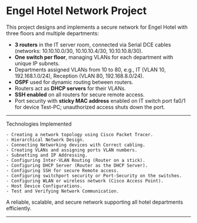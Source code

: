 

# Engel Hotel Network Project

This project designs and implements a secure network for Engel Hotel with three floors and multiple departments:

* **3 routers** in the IT server room, connected via Serial DCE cables (networks: 10.10.10.0/30, 10.10.10.4/30, 10.10.10.8/30).
* **One switch per floor**, managing VLANs for each department with unique IP subnets.
* Departments assigned VLANs from 10 to 80, e.g., IT (VLAN 10, 192.168.1.0/24), Reception (VLAN 80, 192.168.8.0/24).
* **OSPF** used for dynamic routing between routers.
* Routers act as **DHCP servers** for their VLANs.
* **SSH enabled** on all routers for secure remote access.
* Port security with **sticky MAC address** enabled on IT switch port fa0/1 for device Test-PC; unauthorized access shuts down the port.

---


Technologies Implemented

    - Creating a network topology using Cisco Packet Tracer.
    - Hierarchical Network Design.
    - Connecting Networking devices with Correct cabling.
    - Creating VLANs and assigning ports VLAN numbers.
    - Subnetting and IP Addressing.
    - Configuring Inter-VLAN Routing (Router on a stick).
    - Configuring DHCP Server (Router as the DHCP Server).
    - Configuring SSH for secure Remote access.
    - Configuring switchport security or Port-Security on the switches.
    - Configuring WLAN or wireless network (Cisco Access Point).
    - Host Device Configurations.
    - Test and Verifying Network Communication.

A reliable, scalable, and secure network supporting all hotel departments efficiently.

---



